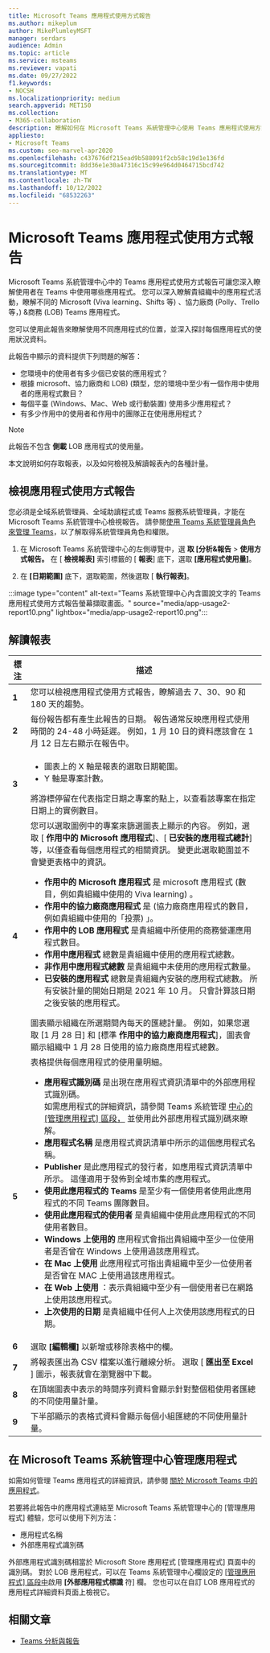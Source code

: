 ```yaml
---
title: Microsoft Teams 應用程式使用方式報告
ms.author: mikeplum
author: MikePlumleyMSFT
manager: serdars
audience: Admin
ms.topic: article
ms.service: msteams
ms.reviewer: vapati
ms.date: 09/27/2022
f1.keywords:
- NOCSH
ms.localizationpriority: medium
search.appverid: MET150
ms.collection:
- M365-collaboration
description: 瞭解如何在 Microsoft Teams 系統管理中心使用 Teams 應用程式使用方式報告。
appliesto:
- Microsoft Teams
ms.custom: seo-marvel-apr2020
ms.openlocfilehash: c437676df215ead9b588091f2cb58c19d1e136fd
ms.sourcegitcommit: 8dd36e1e30a47316c15c99e964d0464715bcd742
ms.translationtype: MT
ms.contentlocale: zh-TW
ms.lasthandoff: 10/12/2022
ms.locfileid: "68532263"
---
```

# <a name="microsoft-teams-app-usage-report"></a>Microsoft Teams 應用程式使用方式報告

Microsoft Teams 系統管理中心中的 Teams 應用程式使用方式報告可讓您深入瞭解使用者在 Teams 中使用哪些應用程式。 您可以深入瞭解貴組織中的應用程式活動，瞭解不同的 Microsoft (Viva learning、Shifts 等) 、協力廠商 (Polly、Trello 等，) &商務 (LOB) Teams 應用程式。   

您可以使用此報告來瞭解使用不同應用程式的位置，並深入探討每個應用程式的使用狀況資料。

此報告中顯示的資料提供下列問題的解答：

-  您環境中的使用者有多少個已安裝的應用程式？
-  根據 microsoft、協力廠商和 LOB)  (類型，您的環境中至少有一個作用中使用者的應用程式數目？
-  每個平臺 (Windows、Mac、Web 或行動裝置) 使用多少應用程式？
-  有多少作用中的使用者和作用中的團隊正在使用應用程式？

> [!NOTE]
> 此報告不包含 **側載** LOB 應用程式的使用量。

本文說明如何存取報表，以及如何檢視及解讀報表內的各種計量。 

## <a name="view-the-app-usage-report"></a>檢視應用程式使用方式報告

您必須是全域系統管理員、全域助讀程式或 Teams 服務系統管理員，才能在 Microsoft Teams 系統管理中心檢視報告。 請參閱[使用 Teams 系統管理員角色來管理 Teams](../using-admin-roles.md)，以了解取得系統管理員角色和權限。

1. 在 Microsoft Teams 系統管理中心的左側導覽中，選 **取 [分析&報告**  >  **使用方式報告。** 在 [ **檢視報表]** 索引標籤的 [ **報表**] 底下，選取 **[應用程式使用量]**。

2. 在 **[日期範圍]** 底下，選取範圍，然後選取 [ **執行報表]**。

:::image type="content" alt-text="Teams 系統管理中心內含圖說文字的 Teams 應用程式使用方式報告螢幕擷取畫面。" source="media/app-usage2-report10.png" lightbox="media/app-usage2-report10.png":::

## <a name="interpret-the-report"></a>解讀報表

|標注 |描述  |
|--------|-------------|
|**1**   |您可以檢視應用程式使用方式報告，瞭解過去 7、30、90 和 180 天的趨勢。 |
|**2**   |每份報告都有產生此報告的日期。 報告通常反映應用程式使用時間的 24-48 小時延遲。 例如，1 月 10 日的資料應該會在 1 月 12 日左右顯示在報告中。 |
|**3**   |<ul><li>圖表上的 X 軸是報表的選取日期範圍。</li> <li> Y 軸是專案計數。</li> </ul>將游標停留在代表指定日期之專案的點上，以查看該專案在指定日期上的實例數目。|
|**4**   |您可以選取圖例中的專案來篩選圖表上顯示的內容。 例如，選取 [ **作用中的 Microsoft 應用程式**]、[ **已安裝的應用程式總計**] 等，以僅查看每個應用程式的相關資訊。 變更此選取範圍並不會變更表格中的資訊。 <ul><li>**作用中的 Microsoft 應用程式** 是 microsoft 應用程式 (數目，例如貴組織中使用的 Viva learning) 。 </li> <li>**作用中的協力廠商應用程式** 是 (協力廠商應用程式的數目，例如貴組織中使用的「投票) 」。  </li> <li>**作用中的 LOB 應用程式** 是貴組織中所使用的商務營運應用程式數目。 </li><li>**作用中應用程式** 總數是貴組織中使用的應用程式總數。 </li><li>**非作用中應用程式總數** 是貴組織中未使用的應用程式數量。 </li><li>**已安裝的應用程式** 總數是貴組織內安裝的應用程式總數。 所有安裝計量的開始日期是 2021 年 10 月。 只會計算該日期之後安裝的應用程式。</li></ul> 圖表顯示組織在所選期間內每天的匯總計量。 例如，如果您選取 [1 月 28 日] 和 [標準 **作用中的協力廠商應用程式**]，圖表會顯示組織中 1 月 28 日使用的協力廠商應用程式總數。  |
|**5**   |表格提供每個應用程式的使用量明細。 <ul><li>**應用程式識別碼** 是出現在應用程式資訊清單中的外部應用程式識別碼。 <br/>如需應用程式的詳細資訊，請參閱 Teams 系統管理 [中心的 [管理應用程式] 區段，](/microsoftteams/manage-apps) 並使用此外部應用程式識別碼來瞭解。</li> <li>**應用程式名稱** 是應用程式資訊清單中所示的這個應用程式名稱。 </li> <li>**Publisher** 是此應用程式的發行者，如應用程式資訊清單中所示。 這僅適用于發佈到全域市集的應用程式。</li> <li>**使用此應用程式的 Teams** 是至少有一個使用者使用此應用程式的不同 Teams 團隊數目。 </li><li>**使用此應用程式的使用者** 是貴組織中使用此應用程式的不同使用者數目。</li> <li>**Windows 上使用的** 應用程式會指出貴組織中至少一位使用者是否曾在 Windows 上使用過該應用程式。</li><li>**在 Mac 上使用** 此應用程式可指出貴組織中至少一位使用者是否曾在 MAC 上使用過該應用程式。</li><li>**在 Web 上使用** ：表示貴組織中至少有一個使用者已在網路上使用該應用程式。 </li> <li>**上次使用的日期** 是貴組織中任何人上次使用該應用程式的日期。 </li></ul> |
|**6**   |選取 **[編輯欄]** 以新增或移除表格中的欄。|
|**7**   |將報表匯出為 CSV 檔案以進行離線分析。 選取 [ **匯出至 Excel** ] 圖示，報表就會在瀏覽器中下載。|
|**8** |在頂端圖表中表示的時間序列資料會顯示針對整個租使用者匯總的不同使用量計量。|
|**9** |下半部顯示的表格式資料會顯示每個小組匯總的不同使用量計量。|


## <a name="managing-apps-in-the-microsoft-teams-admin-center"></a>在 Microsoft Teams 系統管理中心管理應用程式

如需如何管理 Teams 應用程式的詳細資訊，請參閱 [關於 Microsoft Teams 中的應用程式](/microsoftteams/deploy-apps-microsoft-teams-landing-page.md)。

若要將此報告中的應用程式連結至 Microsoft Teams 系統管理中心的 [管理應用程式] 體驗，您可以使用下列方法：

- 應用程式名稱
- 外部應用程式識別碼

外部應用程式識別碼相當於 Microsoft Store 應用程式 [管理應用程式] 頁面中的識別碼。 對於 LOB 應用程式，可以在 Teams 系統管理中心欄設定的 [[管理應用程式] 區段中](/microsoftteams/manage-apps)啟用 **[外部應用程式標識** 符] 欄。 您也可以在自訂 LOB 應用程式的應用程式詳細資料頁面上檢視它。

## <a name="related-articles"></a>相關文章

- [Teams 分析與報告](teams-reporting-reference.md)
